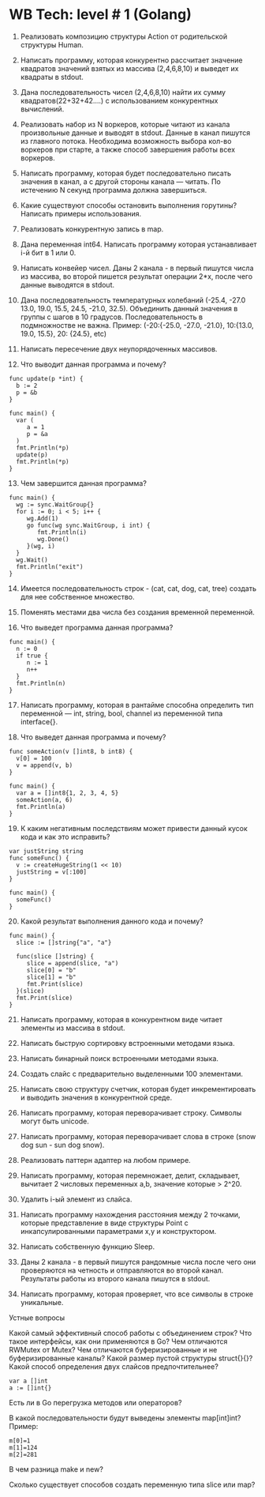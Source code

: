 # WB Tech: level # 1 (Golang)

1. Реализовать композицию структуры Action от родительской структуры Human.

2. Написать программу, которая конкурентно рассчитает значение квадратов значений взятых из массива (2,4,6,8,10) и выведет их квадраты в stdout.

3. Дана последовательность чисел  (2,4,6,8,10) найти их сумму квадратов(22+32+42….) с использованием конкурентных вычислений.


4. Реализовать набор из N воркеров, которые читают из канала произвольные данные и выводят в stdout. Данные в канал пишутся из главного потока. Необходима возможность выбора кол-во воркеров при старте, а также способ завершения работы всех воркеров.


5. Написать программу, которая будет последовательно писать значения в канал, а с другой стороны канала — читать. По истечению N секунд программа должна завершиться.


6. Какие существуют способы остановить выполнения горутины? Написать примеры использования.


7. Реализовать конкурентную запись в map.


8. Дана переменная int64. Написать программу которая устанавливает i-й бит в 1 или 0.

9. Написать конвейер чисел. Даны 2 канала - в первый пишутся числа из массива, во второй пишется результат операции 2*x, после чего данные выводятся в stdout.

10. Дана последовательность температурных колебаний (-25.4, -27.0 13.0, 19.0, 15.5, 24.5, -21.0, 32.5). Объединить данный значения в группы с шагов в 10 градусов. Последовательность в подмножностве не важна.
Пример: (-20:{-25.0, -27.0, -21.0}, 10:{13.0, 19.0, 15.5}, 20: {24.5}, etc)


11. Написать пересечение двух неупорядоченных массивов.

 
12. Что выводит данная программа и почему?

```
func update(p *int) {
  b := 2
  p = &b
}

func main() {
  var (
     a = 1
     p = &a
  )
  fmt.Println(*p)
  update(p)
  fmt.Println(*p)
}
```


13. Чем завершится данная программа?

```
func main() {
  wg := sync.WaitGroup{}
  for i := 0; i < 5; i++ {
     wg.Add(1)
     go func(wg sync.WaitGroup, i int) {
        fmt.Println(i)
        wg.Done()
     }(wg, i)
  }
  wg.Wait()
  fmt.Println("exit")
}
```

14. Имеется последовательность строк - (cat, cat, dog, cat, tree) создать для нее собственное множество.


15. Поменять местами два числа без создания временной переменной.


16. Что выведет программа данная программа?

```
func main() {
  n := 0
  if true {
     n := 1
     n++
  }
  fmt.Println(n)
}
```

17. Написать программу, которая в рантайме способна определить тип переменной — int, string, bool, channel из переменной типа interface{}.


18. Что выведет данная программа и почему?

```
func someAction(v []int8, b int8) {
  v[0] = 100
  v = append(v, b)
}

func main() {
  var a = []int8{1, 2, 3, 4, 5}
  someAction(a, 6)
  fmt.Println(a)
}
```

19. К каким негативным последствиям может привести данный кусок кода и как это исправить?

```
var justString string
func someFunc() {
  v := createHugeString(1 << 10)
  justString = v[:100]
}

func main() {
  someFunc()
}
```

20. Какой результат выполнения данного кода и почему?

```
func main() {
  slice := []string{"a", "a"}

  func(slice []string) {
     slice = append(slice, "a")
     slice[0] = "b"
     slice[1] = "b"
     fmt.Print(slice)
  }(slice)
  fmt.Print(slice)
}
```

21. Написать программу, которая в конкурентном виде читает элементы из массива в stdout.


22. Написать быструю сортировку встроенными методами языка.


23. Написать бинарный поиск встроенными методами языка.


24. Создать слайс с предварительно выделенными 100 элементами.


25. Написать свою структуру счетчик, которая будет инкрементировать и выводить значения в конкурентной среде.


26. Написать программу, которая переворачивает строку. Символы могут быть unicode.


27. Написать программу, которая переворачивает слова в строке (snow dog sun - sun dog snow).


28. Реализовать паттерн адаптер на любом примере.


29. Написать программу, которая перемножает, делит, складывает, вычитает 2 числовых переменных a,b, значение которые > 2^20.


30. Удалить i-ый элемент из слайса.


31. Написать программу нахождения расстояния между 2 точками, которые представление в виде структуры Point с инкапсулированными параметрами x,y и конструктором.


32. Написать собственную функцию Sleep.


33. Даны 2 канала - в первый пишутся рандомные числа после чего они проверяются на четность и отправляются во второй канал. Результаты работы из второго канала пишутся в stdout.


34. Написать программу, которая проверяет, что все символы в строке уникальные.


Устные вопросы

Какой самый эффективный способ работы с объединением строк?
Что такое интерфейсы, как они применяются в Go?
Чем отличаются RWMutex от Mutex?
Чем отличаются буферизированные и не буферизированные каналы?
Какой размер пустой структуры struct{}{}?
Какой способ определения двух слайсов предпочтительнее?
```
var a []int
a := []int{}
```

Есть ли в Go перегрузка методов или операторов?

В какой последовательности будут выведены элементы map[int]int?
Пример:
```
m[0]=1
m[1]=124
m[2]=281
```

В чем разница make и new?

Сколько существует способов создать переменную типа slice или map?

